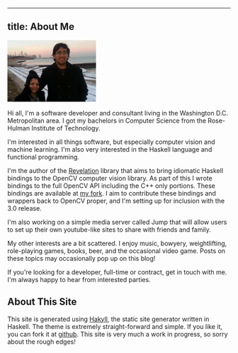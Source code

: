 ---------------
title: About Me
---------------

![](/images/me.jpg "Me!")

Hi all, I'm a software developer and consultant living in the
Washington D.C. Metropolitan area. I got my bachelors in
Computer Science from the Rose-Hulman Institute of Technology.

I'm interested in all things software, but especially computer vision
and machine learning. I'm also very interested in the Haskell language
and functional programming.

I'm the author of the [Revelation](https://github.com/arjuncomar/revelation.git)
library that aims to bring idiomatic Haskell bindings to the OpenCV 
computer vision library. As part of this I wrote bindings to the full 
OpenCV API including the C++ only portions. These bindings are available 
at [my fork](https://www.github.com/arjuncomar/opencv_contrib.git).
I aim to contribute these bindings and wrappers back to OpenCV proper,
and I'm setting up for inclusion with the 3.0 release.

I'm also working on a simple media server called Jump that will
allow users to set up their own youtube-like sites to share with friends and family.

My other interests are a bit scattered. I enjoy music, bowyery, weightlifting,
role-playing games, books, beer, and the occasional video game. Posts on these 
topics may occasionally pop up on this blog!

If you're looking for a developer, full-time or contract, get in touch with me.
I'm always happy to hear from interested parties.

About This Site
---------------

This site is generated using [Hakyll](http://jaspervdj.be/hakyll/index.html), the static
site generator written in Haskell. The theme is extremely straight-forward and simple.
If you like it, you can fork it at [github](https://github.com/arjuncomar/acomar.net).
This site is very much a work in progress, so sorry about the rough edges!
